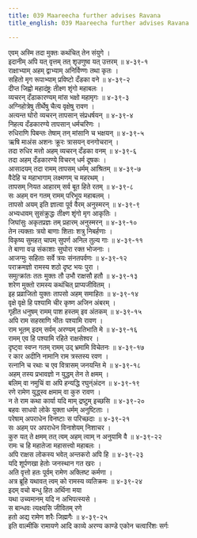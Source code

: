```yaml
---
title: 039 Maareecha further advises Ravana
title_english: 039 Maareecha further advises Ravana

---
```

एवम् अस्मि तदा मुक्तः कथंचित् तेन संयुगे ।  
इदानीम् अपि यत् वृत्तम् तत् शृउणुष्व यत् उत्तरम् ॥ ४-३९-१  
राक्षाभ्याम् अहम् द्वाभ्याम् अनिर्विण्णः तथा कृतः ।  
सहितो मृग रूपाभ्याम् प्रविष्टो दँडका वने ॥ ४-३९-२  
दीप्त जिह्वो महादंष्ट्रः तीक्ष्ण शृंगो महाबलः ।  
व्यचरन् दँडाकारण्यम् मांस भक्षो महामृगः ॥ ४-३९-३  
अग्निहोत्रेषु तीर्थेषु चैत्य वृक्षेषु रावण ।  
अत्यन्त घोरो व्यचरन् तापसान् संप्रधर्षयन् ॥ ४-३९-४  
निहत्य दँडकारण्ये तापसान् धर्मचरिणः ।  
रुधिराणि पिबन्तः तेषाम् तन् मांसानि च भक्षयन् ॥ ४-३९-५  
ऋषि माअंस अशनः क्रूरः त्रासयन् वनगोचरान् ।  
तदा रुधिर मत्तो अहम् व्यचरन् दँडका वनम् ॥ ४-३९-६  
तदा अहम् दँडकारण्ये विचरन् धर्म दूषकः ।  
आसादयम् तदा रामम् तापसम् धर्मम् आश्रितम् ॥ ४-३९-७  
वैदेहि च महाभागाम् लक्ष्मणम् च महरथम् ।  
तापसम् नियत आहारम् सर्व बूत हिते रतम् ॥ ४-३९-८  
सः अहम् वन गतम् रामम् परिभूय महाबलम् ।  
तापसो अयम् इति ज्ञात्वा पूर्व वैरम् अनुस्मरन् ॥ ४-३९-९  
अभ्यधावम् सुसंक्रुद्धः तीक्ष्ण शृंगो मृग आकृतिः ।  
जिघांसुः अकृतप्रज्ञः तम् प्रहारम् अनुस्मरन् ॥ ४-३९-१०  
तेन त्यक्ताः त्रयो बाणाः शिताः शत्रु निबर्हणाः ।  
विकृष्य सुमहत् चापम् सुपर्ण अनिल तुल्य गाः ॥ ४-३९-११  
ते बाणा वज्र संकाशाः सुघोरा रक्त भोजनाः ।  
आजग्मुः सहिताः सर्वे त्रयः संनतपर्वणः ॥ ४-३९-१२  
पराक्रमज्ञो रामस्य शठो दृष्ट भयः पुरा ।  
समुत्क्रांतः ततः मुक्तः तौ उभौ राक्षसौ हतौ ॥ ४-३९-१३  
शरेण मुक्तो रामस्य कथंचित् प्राप्यजीवितम् ।  
इह प्रव्राजितो युक्तः तापसो अहम् समाहितः ॥ ४-३९-१४  
वृक्षे वृक्षे हि पश्यामि चीर कृष्ण अजिन अंबरम् ।  
गृहीत धनुषम् रामम् पाश हस्तम् इव अंतकम् ॥ ४-३९-१५  
अपि राम सहस्राणि भीतः पश्यामि रावण ।  
राम भूतम् इदम् सर्वम् अरण्यम् प्रतिभाति मे ॥ ४-३९-१६  
रामम् एव हि पश्यामि रहिते राक्षसेश्वर ।  
दृष्ट्वा स्वप्न गतम् रामम् उद् भ्रमामि विचेतनः ॥ ४-३९-१७  
र कार अदीनि नामानि राम त्रस्तस्य रवण ।  
रत्नानि च रथाः च एव वित्रासम् जनयन्ति मे ॥ ४-३९-१८  
अहम् तस्य प्रभावज्ञो न युद्धम् तेन ते क्षमम् ।  
बलिम् वा नमुचिं वा अपि हन्यद्धि रघुन्ंअंदन ॥ ४-३९-१९  
रणे रामेण युद्ध्स्व क्षमाम् वा कुरु रावण ।  
न ते राम कथा कार्या यदि माम् द्रष्टुम् इच्छसि ॥ ४-३९-२०  
बहवः साधवो लोके युक्ता धर्मम् अनुष्टिताः ।  
परेषाम् अपराधेन विनष्टाः स परिच्छदाः ॥ ४-३९-२१  
सः अहम् पर अपराधेन विनाशेयम् निशाचर ।  
कुरु यत् ते क्षमम् तत् त्वम् अहम् त्वाम् न अनुयामि वै ॥ ४-३९-२२  
रामः च हि महातेजा महासत्त्वो महाबलः ।  
अपि राक्षस लोकस्य भवेत् अन्तकरो अपि हि ॥ ४-३९-२३  
यदि शूर्पणखा हेतोः जनस्थान गत खरः ।  
अति वृत्तो हतः पूर्वम् रामेण अक्लिष्ट कर्मणा ।  
अत्र ब्रूहि यथावत् त्वम् को रामस्य व्यतिक्रमः ॥ ४-३९-२४  
इदम् वचो बन्धु हित अर्थिना मया  
यथा उच्यमानम् यदि न अभिपत्स्यसे ।  
स बान्धवः त्यक्ष्यसि जीवितम् रणे  
हतो अद्य रामेण शरैः जिह्मगैः ॥ ४-३९-२५  
इति वाल्मीकि रामायणे आदि काव्ये अरण्य काण्डे एकोन चत्वारिंशः सर्गः